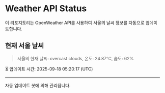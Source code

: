 
# Weather API Status

이 리포지토리는 OpenWeather API를 사용하여 서울의 날씨 정보를 자동으로 업데이트합니다.

## 현재 서울 날씨
> 서울의 현재 날씨: overcast clouds, 온도: 24.87°C, 습도: 62%

⏳ 업데이트 시간: 2025-09-18 05:20:17 (UTC)

---
자동 업데이트 봇에 의해 관리됩니다.
